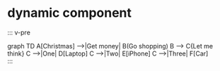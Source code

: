 # dynamic component

::: v-pre
<div class='mermaid'>
 graph TD
    A[Christmas] -->|Get money| B(Go shopping)
    B --> C{Let me think}
    C -->|One| D[Laptop]
    C -->|Two| E[iPhone]
    C -->|Three| F[Car]
</div>
::: 

<script>
    export default {
        mounted() {
            import('https://cdn.skypack.dev/mermaid').then((module) => {
                module.default.initialize({
                    startOnLoad: true
                })
            });
        }
    }
</script>